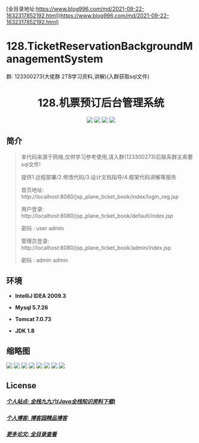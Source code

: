 [全目录地址:https://www.blog996.com/md/2021-09-22-1632317852192.html](https://www.blog996.com/md/2021-09-22-1632317852192.html)
# 128.TicketReservationBackgroundManagementSystem

<p>群: 123300273(大佬群 2TB学习资料,讲解)(入群获取sql文件)</p>

<p><h1 align="center">128.机票预订后台管理系统</h1></p>


<p align="center">
	<img src="https://img.shields.io/badge/jdk-1.8-orange.svg"/>
    <img src="https://img.shields.io/badge/spring-5.x-lightgrey.svg"/>
    <img src="https://img.shields.io/badge/springmvc-5.x-yellow.svg"/>
    <img src="https://img.shields.io/badge/mybatis-5.x-blue.svg"/>
</p>

## 简介


> 本代码来源于网络,仅供学习参考使用,请入群(123300273)后联系群主索要sql文件!
>
> 提供1.远程部署/2.修改代码/3.设计文档指导/4.框架代码讲解等服务
>
> 首页地址: http://localhost:8080/jsp_plane_ticket_book/index/login_reg.jsp
> 
> 用户登录: http://localhost:8080/jsp_plane_ticket_book/default/index.jsp
> 
> 密码 : user    admin
>
> 管理员登录: http://localhost:8080/jsp_plane_ticket_book/admin/index.jsp
>
> 密码 : admin    admin


## 环境

- <b>IntelliJ IDEA 2009.3</b>

- <b>Mysql 5.7.26</b>

- <b>Tomcat 7.0.73</b>

- <b>JDK 1.8</b>



## 缩略图

![](https://img2022.cnblogs.com/blog/588112/202206/588112-20220622111843867-1103567007.png)
![](https://img2022.cnblogs.com/blog/588112/202206/588112-20220622111854332-17440661.png)
![](https://img2022.cnblogs.com/blog/588112/202206/588112-20220622111903651-106298785.png)
![](https://img2022.cnblogs.com/blog/588112/202206/588112-20220622111909723-1821244419.png)
![](https://img2022.cnblogs.com/blog/588112/202206/588112-20220622111913893-703032958.png)
![](https://img2022.cnblogs.com/blog/588112/202206/588112-20220622111917748-1624857426.png)
![](https://img2022.cnblogs.com/blog/588112/202206/588112-20220622111921327-1688954814.png)
![](https://img2022.cnblogs.com/blog/588112/202206/588112-20220622111925171-1792534422.png)


## License

##### [个人站点: 全栈九九六(Java全栈知识资料下载)](https://www.blog996.com/)
##### [个人博客: 博客园精品博客](https://www.cnblogs.com/yysbolg/)
##### [更多论文: 全目录查看](https://www.blog996.com/md/2021-09-22-1632317852192.html)



